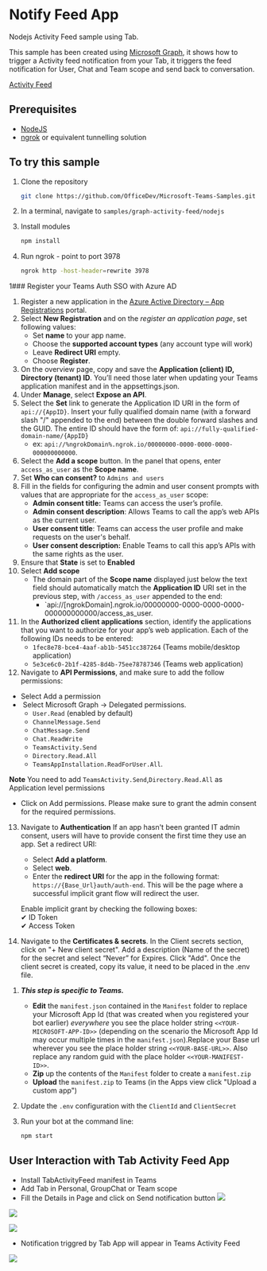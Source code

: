 # Notify Feed App

Nodejs Activity Feed sample using Tab.

This sample has been created using [Microsoft Graph](https://docs.microsoft.com/en-us/graph/overview?view=graph-rest-beta), it shows how to trigger a Activity feed notification from your Tab, it triggers the feed notification for User, Chat and Team scope and send back to conversation.

[Activity Feed](https://docs.microsoft.com/en-us/graph/api/chat-sendactivitynotification?view=graph-rest-1.0&tabs=http)

## Prerequisites

- [NodeJS](https://nodejs.org/en/)
- [ngrok](https://ngrok.com/) or equivalent tunnelling solution

## To try this sample

1) Clone the repository

    ```bash
    git clone https://github.com/OfficeDev/Microsoft-Teams-Samples.git
    ```

1) In a terminal, navigate to `samples/graph-activity-feed/nodejs
`

1) Install modules

    ```bash
    npm install
    ```

1) Run ngrok - point to port 3978

    ```bash
    ngrok http -host-header=rewrite 3978
    ```


1### Register your Teams Auth SSO with Azure AD

1. Register a new application in the [Azure Active Directory – App Registrations](https://go.microsoft.com/fwlink/?linkid=2083908) portal.
2. Select **New Registration** and on the *register an application page*, set following values:
    * Set **name** to your app name.
    * Choose the **supported account types** (any account type will work)
    * Leave **Redirect URI** empty.
    * Choose **Register**.
3. On the overview page, copy and save the **Application (client) ID, Directory (tenant) ID**. You’ll need those later when updating your Teams application manifest and in the appsettings.json.
4. Under **Manage**, select **Expose an API**. 
5. Select the **Set** link to generate the Application ID URI in the form of `api://{AppID}`. Insert your fully qualified domain name (with a forward slash "/" appended to the end) between the double forward slashes and the GUID. The entire ID should have the form of: `api://fully-qualified-domain-name/{AppID}`
    * ex: `api://%ngrokDomain%.ngrok.io/00000000-0000-0000-0000-000000000000`.
6. Select the **Add a scope** button. In the panel that opens, enter `access_as_user` as the **Scope name**.
7. Set **Who can consent?** to `Admins and users`
8. Fill in the fields for configuring the admin and user consent prompts with values that are appropriate for the `access_as_user` scope:
    * **Admin consent title:** Teams can access the user’s profile.
    * **Admin consent description**: Allows Teams to call the app’s web APIs as the current user.
    * **User consent title**: Teams can access the user profile and make requests on the user's behalf.
    * **User consent description:** Enable Teams to call this app’s APIs with the same rights as the user.
9. Ensure that **State** is set to **Enabled**
10. Select **Add scope**
    * The domain part of the **Scope name** displayed just below the text field should automatically match the **Application ID** URI set in the previous step, with `/access_as_user` appended to the end:
        * `api://[ngrokDomain].ngrok.io/00000000-0000-0000-0000-000000000000/access_as_user.
11. In the **Authorized client applications** section, identify the applications that you want to authorize for your app’s web application. Each of the following IDs needs to be entered:
    * `1fec8e78-bce4-4aaf-ab1b-5451cc387264` (Teams mobile/desktop application)
    * `5e3ce6c0-2b1f-4285-8d4b-75ee78787346` (Teams web application)
12. Navigate to **API Permissions**, and make sure to add the follow permissions:
-   Select Add a permission
-   Select Microsoft Graph -\> Delegated permissions.
    - `User.Read` (enabled by default)
    - `ChannelMessage.Send`
    - `ChatMessage.Send`
    - `Chat.ReadWrite`
    - `TeamsActivity.Send`
    - `Directory.Read.All`
    - `TeamsAppInstallation.ReadForUser.All`.

**Note** You need to add `TeamsActivity.Send`,`Directory.Read.All` as Application level permissions

-   Click on Add permissions. Please make sure to grant the admin consent for the required permissions.
13. Navigate to **Authentication**
    If an app hasn't been granted IT admin consent, users will have to provide consent the first time they use an app.
    Set a redirect URI:
    * Select **Add a platform**.
    * Select **web**.
    * Enter the **redirect URI** for the app in the following format: `https://{Base_Url}auth/auth-end`. This will be the page where a successful implicit grant flow will redirect the user.
    
    Enable implicit grant by checking the following boxes:  
    ✔ ID Token  
    ✔ Access Token  
14.  Navigate to the **Certificates & secrets**. In the Client secrets section, click on "+ New client secret". Add a description      (Name of the secret) for the secret and select “Never” for Expires. Click "Add". Once the client secret is created, copy its value, it need to be placed in the .env file.

1) __*This step is specific to Teams.*__
    - **Edit** the `manifest.json` contained in the `Manifest` folder to replace your Microsoft App Id (that was created when you registered your bot earlier) *everywhere* you see the place holder string `<<YOUR-MICROSOFT-APP-ID>>` (depending on the scenario the Microsoft App Id may occur multiple times in the `manifest.json`).Replace your Base url wherever you see the place holder string `<<YOUR-BASE-URL>>`. Also replace any random guid with the place holder `<<YOUR-MANIFEST-ID>>`.
    - **Zip** up the contents of the `Manifest` folder to create a `manifest.zip`
    - **Upload** the `manifest.zip` to Teams (in the Apps view click "Upload a custom app")

1) Update the `.env` configuration with the ```ClientId``` and ```ClientSecret```

1) Run your bot at the command line:

    ```bash
    npm start
    ```
## User Interaction with Tab Activity Feed App

- Install TabActivityFeed manifest in Teams
- Add Tab in Personal, GroupChat or Team scope
- Fill the Details in Page and click on Send notification button
![](Images/GroupChatNotification.png)

![](Images/TeamsNotification.png)

![](Images/UserNotification.png)

- Notification triggred by Tab App will appear in Teams Activity Feed

![](Images/ActivityFeedNotification.png)
